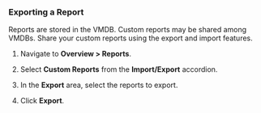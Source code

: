 ### Exporting a Report

Reports are stored in the VMDB. Custom reports may be shared among
VMDBs. Share your custom reports using the export and import features.

1.  Navigate to **Overview > Reports**.

2.  Select **Custom Reports** from the **Import/Export** accordion.

3.  In the **Export** area, select the reports to export.

4.  Click **Export**.
